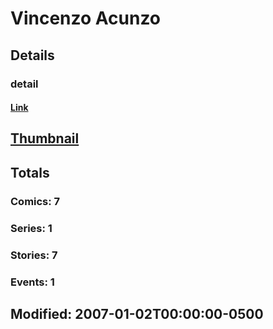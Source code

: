 # Vincenzo  Acunzo 
## Details
### detail
#### [Link](http://marvel.com/comics/creators/9653/vincenzo_acunzo?utm_campaign=apiRef&utm_source=225578a89fc76f3d20fbffda5d17a88d)
## [Thumbnail](http://i.annihil.us/u/prod/marvel/i/mg/c/00/4bb6063eedc43.jpg)
## Totals
### Comics: 7
### Series: 1
### Stories: 7
### Events: 1
## Modified: 2007-01-02T00:00:00-0500